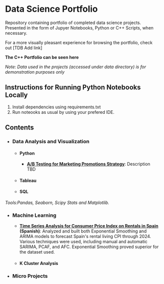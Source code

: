 # Data Science Portfolio
Repository containing portfolio of completed data science projects. Presented in the form of Jupyer Notebooks, Python or C++ Scripts, when necessary. 

For a more visually pleasant experience for browsing the portfolio, check out [TDB Add link]

**The C++ Portfolio can be seen here**

*Note: Data used in the projects (accessed under data directory) is for demonstration purposes only*

## Instructions for Running Python Notebooks Locally
1. Install dependencies using requirements.txt
2. Run noteooks as usual by using your prefered IDE.

## Contents
- ### Data Analysis and Visualization
  - #### Python
    - **[A/B Testing for Marketing Promotions Strategy](https://github.com/rbravez/portfolio/blob/main/projects/ABTesing.ipynb)**: Description TBD
  - #### Tableau
  - #### SQL
  
 *Tools:Pandas, Seaborn, Scipy Stats and Matplotlib.*
- ### Machine Learning
  - **[Time Series Analysis for Consumer Price Index on Rentals in Spain](https://github.com/rbravez/portfolio/blob/main/projects/Time%20Series%20Analysis/entregable.ipynb) (Spanish)**: Analyzed and built both Exponential Smoothing and ARIMA models to forecast Spain's rental living CPI through 2024. Various techniques were used, including manual and automatic SARIMA, PCAF, and AFC. Exponential Smoothing proved superior for the dataset used.
  - #### K Cluster Analysis
- ### Micro Projects 

